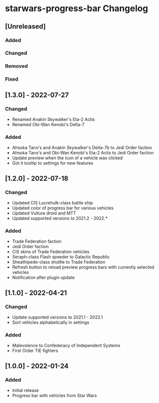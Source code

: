 <!-- Keep a Changelog guide -> https://keepachangelog.com -->

# starwars-progress-bar Changelog

## [Unreleased]
### Added

### Changed

### Removed

### Fixed

## [1.3.0] - 2022-07-27
### Changed
- Renamed Anakin Skywalker's Eta-2 Actis
- Renamed Obi-Wan Kenobi's Delta-7

### Added
- Ahsoka Tano's and Anakin Skywalker's Delta-7b to Jedi Order faction
- Ahsoka Tano's and Obi-Wan Kenobi's Eta-2 Actis to Jedi Order faction
- Update preview when the icon of a vehicle was clicked
- Got it tooltip to settings for new features

## [1.2.0] - 2022-07-18
### Changed
- Updated CIS Lucrehulk-class battle ship
- Updated color of progress bar for various vehicles
- Updated Vulture droid and MTT
- Updated supported versions to 2021.2 - 2022.*

### Added
- Trade Federation faction
- Jedi Order faction
- CIS skins of Trade Federation vehicles
- Seraph-class Flash speeder to Galactic Republic
- Sheathipede-class shuttle to Trade Federation
- Refresh button to reload preview progress bars with currently selected vehicles
- Notification after plugin update

## [1.1.0] - 2022-04-21
### Changed
- Update supported versions to 2021.1 - 2022.1
- Sort vehicles alphabetically in settings

### Added
- Malevolence to Confederacy of Independent Systems
- First Order TIE fighters

## [1.0.0] - 2022-01-24
### Added
- Initial release
- Progress bar with vehicles from Star Wars